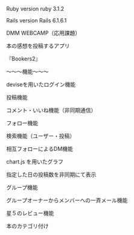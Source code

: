 Ruby version
  ruby 3.1.2

Rails version
  Rails 6.1.6.1

DMM WEBCAMP（応用課題）

本の感想を投稿するアプリ

『Bookers2』

〜〜〜機能〜〜〜

deviseを用いたログイン機能

投稿機能

コメント・いいね機能（非同期通信）

フォロー機能

検索機能（ユーザー・投稿）

相互フォローによるDM機能

chart.js を用いたグラフ

指定した日の投稿数を非同期にて表示

グループ機能

グループオーナーからメンバーへの一斉メール機能

星５のレビュー機能

本のカテゴリ付け
